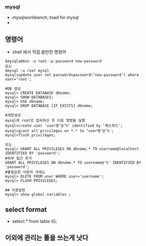 ### mysql
- mysqlworkbench, toad for mysql
-


## 명령어 
- shell 에서 직접 쓸만한 명령어
```
$mysqladmin -u root -p password new-password
또는
$mysql -u root mysql
mysql>update user set password=password(‘new-password’) where user=’root';

#DB 생성
mysql> CREATE DATABASE dbname;
mysql> SHOW DATABASES;
mysql> USE dbname;
mysql> DROP DATABASE [IF EXISTS] dbname;

#계정생성
mysql에 root로 접속하신 후 다음 명령을 실행
mysql>create user ‘user명’@’%’ identified by ‘패스워드';
mysql>grant all privileges on *.* to ‘user명’@’%';
mysql>flush privileges;

또는 
mysql> GRANT ALL PRIVILEGES ON dbname.* TO username@localhost IDENTIFIED BY 'password';
#외부 접근 추가
GRANT ALL PRIVILEGES ON dbname.* TO username@'%' IDENTIFIED BY 'password';
#불필요한 사용자 삭제는
mysql> DLETE FROM user WHERE user='username';
mysql> FLUSH PRIVILEGES;

## 각종설정
mysql> show global variables ;

```

## select format
- select * from table \G;


## 이외에 관리는 툴을 쓰는게 낫다
